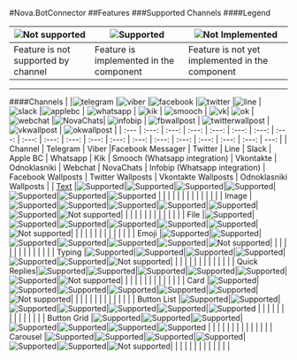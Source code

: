 #Nova.BotConnector
##Features
###Supported Channels
####Legend

|![Not supported](.\assets\x-circle-fill-16.svg)|![Supported](.\assets\verified-16.svg) |![Not Implemented](.\assets\hourglass-16.svg)  |
| ---                                           |     ---                               |          ---                                  |
|Feature is not supported by channel            |Feature is implemented in the component|Feature is not yet implemented in the component|

***

####Channels
|              |![telegram](.\assets\telegram.svg)    |![viber](.\assets\viber.svg)          |![facebook](.\assets\fbmesseger.svg)  |![twitter](.\assets\twitter.svg)      |![line](.\assets\line.svg)            |![slack](.\assets\slack.png)          |![applebc](.\assets\abc.svg)                   | ![whatsapp](.\assets\whatsapp.svg) | ![kik](.\assets\kik.svg) | ![smooch](.\assets\smooch.jfif) | ![vk](.\assets\vk.svg)| ![ok](.\assets\ok.svg) | ![webchat](.\assets\webchat.jpg) |![NovaChats](.\assets\novachats.svg)| ![infobip](.\assets\infobip.png) | ![fbwallpost](.\assets\fbwallpost.png) | ![twitterwallpost](.\assets\twitterwallpost.png) | ![vkwallpost](.\assets\vkwallpost.jpg) | ![okwallpost](.\assets\okwallpost.png) |
| :---         |     :---:                            |     :---:                            |     :---:                            |     :---:                            |     :---:                            |     :---:                            |     :---:                                     |     :---:                          |     :---:                |     :---:                      |     :---:              |     :---:              |     :---:                        |     :---:                          |     :---:                        |     :---:                              |     :---:                                        |     :---:                              |   ---:                                 |
| Channel      |  Telegram                            |  Viber                               |Facebook Messager                     | Twitter                              | Line                                 | Slack                                | Apple BC                                      | Whatsapp                           | Kik                      | Smooch (Whatsapp integration)  | Vkontakte              | Odnoklasniki           | Webchat                          | NovaChats                          | Infobip (Whatsapp integration)   | Facebook Wallposts                     | Twitter Wallposts                                | Vkontakte Wallposts                    | Odnoklasniki Wallposts                 |
| [Text]       |![Supported](.\assets\verified-16.svg)|![Supported](.\assets\verified-16.svg)|![Supported](.\assets\verified-16.svg)|![Supported](.\assets\verified-16.svg)|![Supported](.\assets\verified-16.svg)|![Supported](.\assets\verified-16.svg)|![Supported](.\assets\verified-16.svg)         |                                    |                          |                                |                        |                        |                                  |                                    |                                  |                                        |                                                  |                                        |                                        |
| Image        |![Supported](.\assets\verified-16.svg)|![Supported](.\assets\verified-16.svg)|![Supported](.\assets\verified-16.svg)|![Supported](.\assets\verified-16.svg)|![Supported](.\assets\verified-16.svg)|![Supported](.\assets\verified-16.svg)|![Not supported](.\assets\x-circle-fill-16.svg)|                                    |                          |                                |                        |                        |                                  |                                    |                                  |                                        |                                                  |                                        |                                        |
| File         |![Supported](.\assets\verified-16.svg)|![Supported](.\assets\verified-16.svg)|![Supported](.\assets\verified-16.svg)|![Supported](.\assets\verified-16.svg)|![Supported](.\assets\verified-16.svg)|![Supported](.\assets\verified-16.svg)|![Not supported](.\assets\x-circle-fill-16.svg)|                                    |                          |                                |                        |                        |                                  |                                    |                                  |                                        |                                                  |                                        |                                        |
| Emoji        |![Supported](.\assets\verified-16.svg)|![Supported](.\assets\verified-16.svg)|![Supported](.\assets\verified-16.svg)|![Supported](.\assets\verified-16.svg)|![Supported](.\assets\verified-16.svg)|![Supported](.\assets\verified-16.svg)|![Not supported](.\assets\x-circle-fill-16.svg)|                                    |                          |                                |                        |                        |                                  |                                    |                                  |                                        |                                                  |                                        |                                        |
| Typing       |![Supported](.\assets\verified-16.svg)|![Supported](.\assets\verified-16.svg)|![Supported](.\assets\verified-16.svg)|![Supported](.\assets\verified-16.svg)|![Supported](.\assets\verified-16.svg)|![Supported](.\assets\verified-16.svg)|![Not supported](.\assets\x-circle-fill-16.svg)|                                    |                          |                                |                        |                        |                                  |                                    |                                  |                                        |                                                  |                                        |                                        |
| Quick Replies|![Supported](.\assets\verified-16.svg)|![Supported](.\assets\verified-16.svg)|![Supported](.\assets\verified-16.svg)|![Supported](.\assets\verified-16.svg)|![Supported](.\assets\verified-16.svg)|![Supported](.\assets\verified-16.svg)|![Not supported](.\assets\x-circle-fill-16.svg)|                                    |                          |                                |                        |                        |                                  |                                    |                                  |                                        |                                                  |                                        |                                        |
| Card         |![Supported](.\assets\verified-16.svg)|![Supported](.\assets\verified-16.svg)|![Supported](.\assets\verified-16.svg)|![Supported](.\assets\verified-16.svg)|![Supported](.\assets\verified-16.svg)|![Supported](.\assets\verified-16.svg)|![Not supported](.\assets\x-circle-fill-16.svg)|                                    |                          |                                |                        |                        |                                  |                                    |                                  |                                        |                                                  |                                        |                                        |
| Button List  |![Supported](.\assets\verified-16.svg)|![Supported](.\assets\verified-16.svg)|![Supported](.\assets\verified-16.svg)|![Supported](.\assets\verified-16.svg)|![Supported](.\assets\verified-16.svg)|![Supported](.\assets\verified-16.svg)|![Supported](.\assets\verified-16.svg)         |                                    |                          |                                |                        |                        |                                  |                                    |                                  |                                        |                                                  |                                        |                                        |
| Button Grid  |![Supported](.\assets\verified-16.svg)|![Supported](.\assets\verified-16.svg)|![Supported](.\assets\verified-16.svg)|![Supported](.\assets\verified-16.svg)|![Supported](.\assets\verified-16.svg)|![Supported](.\assets\verified-16.svg)|![Supported](.\assets\verified-16.svg)         |                                    |                          |                                |                        |                        |                                  |                                    |                                  |                                        |                                                  |                                        |                                        |
| Carousel     |![Supported](.\assets\verified-16.svg)|![Supported](.\assets\verified-16.svg)|![Supported](.\assets\verified-16.svg)|![Supported](.\assets\verified-16.svg)|![Supported](.\assets\verified-16.svg)|![Supported](.\assets\verified-16.svg)|![Not supported](.\assets\x-circle-fill-16.svg)|                                    |                          |                                |                        |                        |                                  |                                    |                                  |                                        |                                                  |                                        |                                        |

[Text]: ./botconnector/text.md